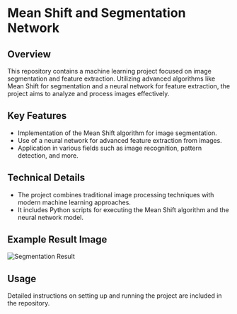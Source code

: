 # Mean Shift and Segmentation Network

## Overview
This repository contains a machine learning project focused on image segmentation and feature extraction. Utilizing advanced algorithms like Mean Shift for segmentation and a neural network for feature extraction, the project aims to analyze and process images effectively.

## Key Features
- Implementation of the Mean Shift algorithm for image segmentation.
- Use of a neural network for advanced feature extraction from images.
- Application in various fields such as image recognition, pattern detection, and more.

## Technical Details
- The project combines traditional image processing techniques with modern machine learning approaches.
- It includes Python scripts for executing the Mean Shift algorithm and the neural network model.

## Example Result Image
![Segmentation Result](https://github.com/brosio-lsn/mean_shift_and_segmentation_network/blob/main/result.png)

## Usage
Detailed instructions on setting up and running the project are included in the repository.
